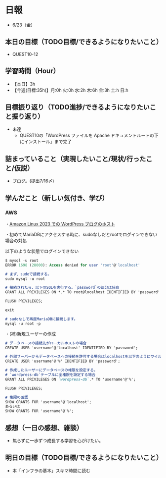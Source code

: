 # 日報
- 6/23（金）

## 本日の目標（TODO目標/できるようになりたいこと）
- QUEST10-12

## 学習時間（Hour）
- 【本日】3h
- 【今週(目標:35h)】月:0h 火:0h 水:2h 木:6h 金:3h 土:h 日:h
<!-- - 【前週まで】(旧) 29h/32h/36h/28h/32h/37h/ (新) -->

## 目標振り返り（TODO進捗/できるようになりたいこと振り返り）
- 未達
  - QUEST10の「WordPress ファイルを Apache ドキュメントルートの下にインストール」まで完了


## 詰まっていること（実現したいこと/現状/行ったこと/仮説）
- ブログ。(提出7/16〆)


<!-- ```

・実現したいこと
・現状
・行ったこと
・仮説
``` -->

## 学んだこと（新しい気付き、学び）

### AWS

・[Amazon Linux 2023 での WordPress ブログのホスト](https://docs.aws.amazon.com/ja_jp/AWSEC2/latest/UserGuide/hosting-wordpress-aml-2023.html)

・初めてMariaDBにアクセスする時に、sudoなしだとrootでログインできない場合の対処

以下のような状態でログインできない

```sql
$ mysql -u root
ERROR 1698 (28000): Access denied for user 'root'@'localhost'
```

```md
# まず、sudoで接続する。
sudo mysql -u root

# 接続されたら、以下のSQLを実行する。`password`の部分は任意
GRANT ALL PRIVILEGES ON *.* TO root@localhost IDENTIFIED BY 'password' WITH GRANT OPTION;

FLUSH PRIVILEGES;

exit

# sudoなしで再度MariaDBに接続します。
mysql -u root -p
```

・(補)新規ユーザーの作成

```md
# データベースの接続先がローカルホストの場合
CREATE USER 'username'@'localhost' IDENTIFIED BY 'password';

# 外部サーバーからデータベースへの接続を許可する場合はlocalhostを以下のようにワイルドカードを意味する%にする必要がある。
CREATE USER 'username'@'%' IDENTIFIED BY 'password';

# 作成したユーザーにデータベースの権限を設定する。
# `wordpress-db`テーブルに全権限を設定する場合
GRANT ALL PRIVILEGES ON `wordpress-db`.* TO 'username'@'%';

FLUSH PRIVILEGES;

# 権限の確認
SHOW GRANTS FOR 'username'@'localhost';
あるいは
SHOW GRANTS FOR 'username'@'%';
```




<!-- 
- GitHubでリポジトリを作成
- GitHubに最初にプッシュするときに使えるテンプレート
$ git branch -M main
$ git push -u origin main
$ git remote add origin https://github.com/<ユーザー名>/hello_app.git

- 良い習慣
トピックブランチを作り、このブランチで変更をコミットしていきましょう。
$ git switch -c <トピックブランチ名>(作業名を付ける)
$ git switch -c rails-flavored-ruby
- こまめなコミット
$ git push -u origin <トピックブランチ名> ※次からgit pushのみでプッシュ可

# 作業後
- 差分をコミットしてmainブランチにマージする
$ git add -A
$ git commit -m "Finish static pages"
次に、mainブランチに移動し、差分をマージします。
$ git switch main
$ git merge static-pages
このようにきりのいいところまで達したら、コードをリモートリポジトリにアップロードしておくとよいでしょう。git pushする前にテストを走らせていますが、こういった習慣を身につけておくと開発に役立ちます。
$ rails test
$ git push
- 最後にRender上でデプロイを行います。
  - デプロイが成功することをダッシュボードのログで確認し、本番環境でも正しく表示されているか確認してみましょう。
 -->

<!-- 
- セットアップ
- クラウドIDE への接続を許可する
config/environments/development.rbへ以下追記。
  # クラウドIDE への接続を許可する
  config.hosts.clear

- helloアクションをApplicationコントローラーに追加する
  def hello
    render html: "hello, world!"
  end
- ルートルーティングを設定する
  root "application#hello"

- コミット("Add hello")→bundle lock→コミット("Include bundle lock")
 -->

<!-- 
- 要求分析
  - 横に広げる: 「他には?」
  - 縦に深堀る: 「なぜ?」 -->

<!-- - 要件定義
  - ゴールを明確に。
  - 機能要件と非機能要件
  - 業務フロー
  - 画面遷移図
  - ワイヤーフレーム

- 設計
  - テーブル定義書
  - システム構成図 -->




## 感想（一日の感想、雑談）
- 焦らずに一歩ずつ成長する学習を心がけたい。


<!-- - ギャップモチベーション -->

## 明日の目標（TODO目標/できるようになりたいこと）
- 本「インフラの基本」スキマ時間に読む
<!-- - QUEST10-12 -->


<!-- - Railsチュートリアル 7.4.1～8章 -->

<!-- - 「HTML&CSSとWebデザイン 入門講座」本 -->
<!-- 「JavaScript入門講座」本(～p.111/p.337) -->
<!-- - 「HTML解体新書」本 -->

<!-- - 要件定義 -->
<!-- - 機能要件
- 非機能要件 -->

<!-- - c.移動中などスキマ時間に要件定義事例を読む (釜谷さんが紹介してくださっていた資料) -->
  <!-- - 現時点で難易度が見えていないため、まずは挑戦してみる -->


<!-- #### 残タスク / できるようになりたいこと
- 包括的なWeb技術の基本理解->「プロになるためのWeb技術入門」本
- オリジナルプロダクト制作のテーマ探索
- SRE業務の理解
- 質問する技術の習得 -->

<!-- ##### Ruby
- RuboCopの使用
- 「Rubyの公式リファレンスが読めるようになる本」 -->

<!-- ##### Linux
- 「実践入門」
- 「シェルスクリプト160本ノック」
- 「入門モダンLinux」
- 「Linuxのしくみ」
- 「スーパーユーザーなら知っておくべきLinuxシステムの仕組み」
- 「入門Rust」?
- 仮想化、コンテナ(TenForward)、コンテナオーケストレーション -->
<!-- 
##### SQL
- sqlbplt
- 「達人に学ぶSQL」 -->